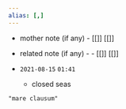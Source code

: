 ```yaml
---
alias: [,]
---
```

- mother note (if any)
		- [[]] [[]]
- related note (if any) -
		- [[]] [[]]


- `2021-08-15`  `01:41`
	- closed seas

```query
"mare clausum"
```
